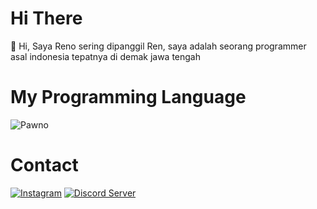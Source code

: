 # Hi There
👋 Hi, Saya Reno sering dipanggil Ren, saya adalah seorang programmer asal indonesia tepatnya di demak jawa tengah

# My Programming Language
![Pawno](https://img.shields.io/badge/pawno%20-%23323330.svg?&style=for-the-badge&logo=pawno&logoColor=%23F7DF1E)

# Contact 
[![Instagram](https://img.shields.io/badge/Instagram-E4405F?style=for-the-badge&logo=instagram&logoColor=white)](https://instagram.com/hmm_menarik_) 
[![Discord Server](https://img.shields.io/badge/Discord-5b6beb?style=for-the-badge&logo=discord&logoColor=white)](https://discord.gg/tVMSMkYA2D)
